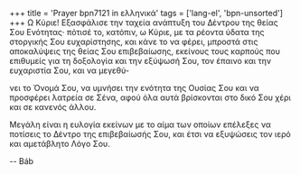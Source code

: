 +++
title = 'Prayer bpn7121 in ελληνικά'
tags = ['lang-el', 'bpn-unsorted']
+++
Ω Κύριε! Εξασφάλισε την ταχεία ανάπτυξη του ∆έντρου της θείας Σου Ενότητας· πότισέ το, κατόπιν, ω Κύριε, µε τα ρέοντα ύδατα της στοργικής Σου ευχαρίστησης, και κάνε το να φέρει, µπροστά στις αποκαλύψεις της θείας Σου επιβεβαίωσης, εκείνους τους καρπούς που επιθυµείς για τη δοξολογία και την εξύψωσή Σου, τον έπαινο και την ευχαριστία Σου, και να µεγεθύ-

νει το Όνοµά Σου, να υµνήσει την ενότητα της Ουσίας Σου και να προσφέρει λατρεία σε Σένα, αφού όλα αυτά βρίσκονται στο δικό Σου χέρι και σε κανενός άλλου.

Μεγάλη είναι η ευλογία εκείνων µε το αίµα των οποίων επέλεξες να ποτίσεις το ∆έντρο της επιβεβαίωσής Σου, και έτσι να εξυψώσεις τον ιερό και αµετάβλητο Λόγο Σου.

-- Báb
